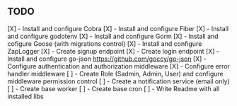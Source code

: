 ## TODO

[X] - Install and configure Cobra
[X] - Install and configure Fiber
[X] - Install and configure godotenv
[X] - Install and configure Gorm
[X] - Install and cofigure Goose (with migrations control)
[X] - Install and configure ZapLogger
[X] - Create signup endpoint
[X] - Create login endpoint
[X] - Install and configure go-json https://github.com/goccy/go-json
[X] - Configure authentication and authorization middleware
[X] - Configure error handler middleware
[ ] - Create Role (Sadmin, Admin, User) and configure middleware permission control
[ ] - Create a notification service (email only)
[ ] - Create base worker
[ ] - Create base cron
[ ] - Write Readme with all installed libs
